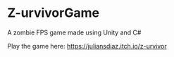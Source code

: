 # Z-urvivorGame
A zombie FPS game made using Unity and C#

Play the game here: https://juliansdiaz.itch.io/z-urvivor
